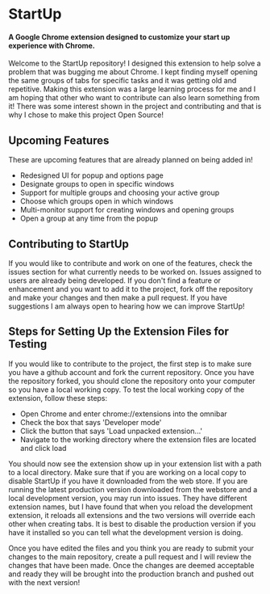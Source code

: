 # StartUp
#### A Google Chrome extension designed to customize your start up experience with Chrome.
Welcome to the StartUp repository! I designed this extension to help solve a problem that was bugging me about Chrome. I kept finding myself opening the same groups of tabs for specific tasks and it was getting old and repetitive. Making this extension was a large learning process for me and I am hoping that other who want to contribute can also learn something from it! There was some interest shown in the project and contributing and that is why I chose to make this project Open Source!

## Upcoming Features
 These are upcoming features that are already planned on being added in!

- Redesigned UI for popup and options page
- Designate groups to open in specific windows
- Support for multiple groups and choosing your active group
- Choose which groups open in which windows
- Multi-monitor support for creating windows and opening groups
- Open a group at any time from the popup

## Contributing to StartUp
If you would like to contribute and work on one of the features, check the issues section for what currently needs to be worked on. Issues assigned to users are already being developed. If you don't find a feature or enhancement and you want to add it to the project, fork off the repository and make your changes and then make a pull request. If you have suggestions I am always open to hearing how we can improve StartUp!

## Steps for Setting Up the Extension Files for Testing
If you would like to contribute to the project, the first step is to make sure you have a github account and fork the current repository. Once you have the repository forked, you should clone the repository onto your computer so you have a local working copy. To test the local working copy of the extension, follow these steps:
- Open Chrome and enter chrome://extensions into the omnibar
- Check the box that says 'Developer mode'
- Click the button that says 'Load unpacked extension...'
- Navigate to the working directory where the extension files are located and click load

You should now see the extension show up in your extension list with a path to a local directory. Make sure that if you are working on a local copy to disable StartUp if you have it downloaded from the web store. If you are running the latest production version downloaded from the webstore and a local development version, you may run into issues. They have different extension names, but I have found that when you reload the development extension, it reloads all extensions and the two versions will override each other when creating tabs. It is best to disable the production version if you have it installed so you can tell what the development version is doing.

Once you have edited the files and you think you are ready to submit your changes to the main repository, create a pull request and I will review the changes that have been made. Once the changes are deemed acceptable and ready they will be brought into the production branch and pushed out with the next version!
